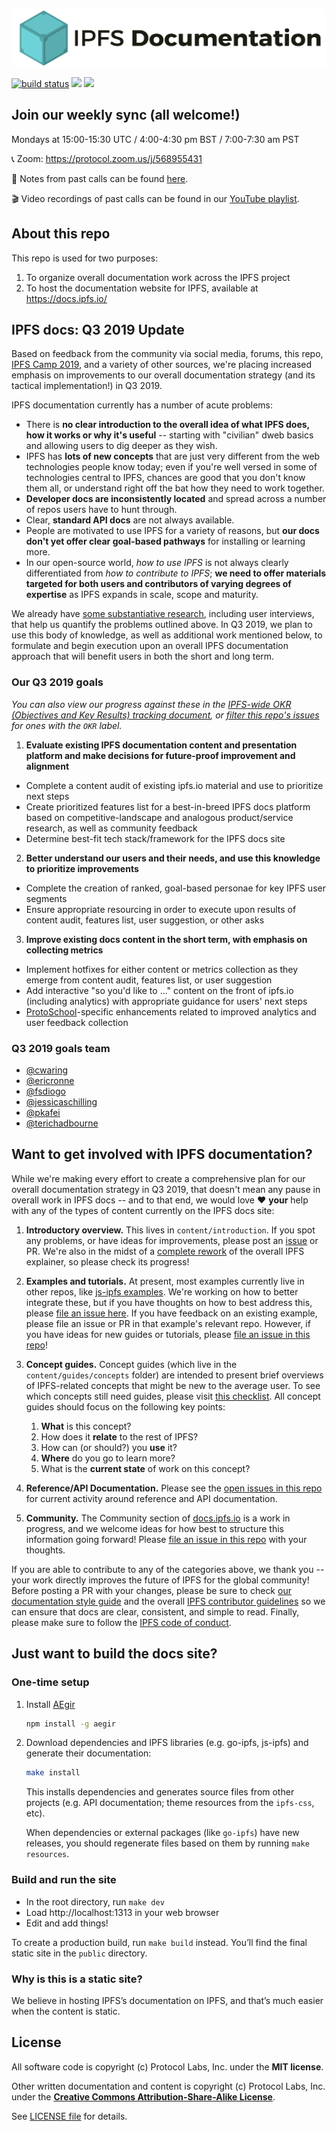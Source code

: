 ![IPFS Documentation](ipfs-docs-header.png "IPFS Documentation")

[![build status](https://img.shields.io/circleci/project/github/ipfs/docs/master.svg?style=flat-square)](https://circleci.com/gh/ipfs/docs)
[![](https://img.shields.io/badge/made%20by-Protocol%20Labs-blue.svg?style=flat-square)](https://protocol.ai/)
[![](https://img.shields.io/badge/project-IPFS-blue.svg?style=flat-square)](http://ipfs.io/)

## Join our weekly sync (all welcome!)
Mondays at 15:00-15:30 UTC / 4:00-4:30 pm BST / 7:00-7:30 am PST

📞 Zoom: https://protocol.zoom.us/j/568955431

 :orange_book: Notes from past calls can be found [here](https://www.google.com/url?q=https://docs.google.com/document/d/1EOD-pJi4GvRmGi9HHocgVV8uVHMFIZlyVgJDkvC3DQ4/edit&sa=D&ust=1563045367944000&usg=AOvVaw1PXuFUmNdcfz8M0oJjv1dP).
 
 🎬 Video recordings of past calls can be found in our [YouTube playlist](https://www.youtube.com/playlist?list=PLuhRWgmPaHtRnfsVYI2LbVS03BRX7TcXq).

## About this repo

This repo is used for two purposes:

1. To organize overall documentation work across the IPFS project
2. To host the documentation website for IPFS, available at https://docs.ipfs.io/

## IPFS docs: Q3 2019 Update

Based on feedback from the community via social media, forums, this repo, [IPFS Camp 2019](https://github.com/ipfs/camp/blob/master/DEEP_DIVES/30-ipfs-education-and-documentation.md), and a variety of other sources, we're placing increased emphasis on improvements to our overall documentation strategy (and its tactical implementation!) in Q3 2019.

IPFS documentation currently has a number of acute problems:

- There is **no clear introduction to the overall idea of what IPFS does, how it works or why it's useful** -- starting with "civilian" dweb basics and allowing users to dig deeper as they wish.
- IPFS has **lots of new concepts** that are just very different from the web technologies people know today; even if you're well versed in some of technologies central to IPFS, chances are good that you don't know them all, or understand right off the bat how they need to work together.
- **Developer docs are inconsistently located** and spread across a number of repos users have to hunt through.
- Clear, **standard API docs** are not always available.
- People are motivated to use IPFS for a variety of reasons, but **our docs don't yet offer clear goal-based pathways** for installing or learning more.
- In our open-source world, *how to use IPFS* is not always clearly differentiated from *how to contribute to IPFS*; **we need to offer materials targeted for both users and contributors of varying degrees of expertise** as IPFS expands in scale, scope and maturity.

We already have [some substantiative research](https://ipfs.io/ipfs/QmNj68gTzAs9QbfMKzMGurXP2WCmA6GTcKuUkWm4kBV1Qn/html/), including user interviews, that help us quantify the problems outlined above. In Q3 2019, we plan to use this body of knowledge, as well as additional work mentioned below, to formulate and begin execution upon an overall IPFS documentation approach that will benefit users in both the short and long term.

### Our Q3 2019 goals
*You can also view our progress against these in the [IPFS-wide OKR (Objectives and Key Results) tracking document](https://docs.google.com/spreadsheets/d/1AiNUL7vK5Jp8aa839UaMaI_AlBU5r6Bor-A40179I2A/edit#gid=1841105909), or [filter this repo's issues](https://github.com/ipfs/docs/labels/Priority%3A%20OKR) for ones with the `OKR` label.*

1. **Evaluate existing IPFS documentation content and presentation platform and make decisions for future-proof improvement and alignment**
- Complete a content audit of existing ipfs.io material and use to prioritize next steps		
- Create prioritized features list for a best-in-breed IPFS docs platform based on competitive-landscape and analogous product/service research, as well as community feedback
- Determine best-fit tech stack/framework for the IPFS docs site

2. **Better understand our users and their needs, and use this knowledge to prioritize improvements**	
- Complete the creation of ranked, goal-based personae for key IPFS user segments			
- Ensure appropriate resourcing in order to execute upon results of content audit, features list, user suggestion, or other asks

3. **Improve existing docs content in the short term, with emphasis on collecting metrics**
- Implement hotfixes for either content or metrics collection as they emerge from content audit, features list, or user suggestion
- Add interactive "so you'd like to ..." content on the front of ipfs.io (including analytics) with appropriate guidance for users' next steps
- [ProtoSchool](https://proto.school)-specific enhancements related to improved analytics and user feedback collection

### Q3 2019 goals team
- [@cwaring](https://github.com/cwaring)
- [@ericronne](https://github.com/ericronne)
- [@fsdiogo](https://github.com/fsdiogo)
- [@jessicaschilling](https://github.com/jessicaschilling)
- [@pkafei](https://github.com/pkafei)
- [@terichadbourne](https://github.com/terichadbourne)


## Want to get involved with IPFS documentation?

While we're making every effort to create a comprehensive plan for our overall documentation strategy in Q3 2019, that doesn't mean any pause in overall work in IPFS docs -- and to that end, we would love ❤️ **your** help with any of the types of content currently on the IPFS docs site:

1. **Introductory overview.** This lives in `content/introduction`. If you spot any problems, or have ideas for improvements, please post an [issue](https://github.com/ipfs/docs/issues) or PR. We're also in the midst of a [complete rework](https://github.com/ipfs/docs/issues/60) of the overall IPFS explainer, so please check its progress!

2. **Examples and tutorials.** At present, most examples currently live in other repos, like [js-ipfs examples](https://github.com/ipfs/js-ipfs/tree/master/examples). We're working on how to better integrate these, but if you have thoughts on how to best address this, please [file an issue here](https://github.com/ipfs/docs/issues). If you have feedback on an existing example, please file an issue or PR in that example's relevant repo. However, if you have ideas for new guides or tutorials, please [file an issue in this repo](https://github.com/ipfs/docs/issues)!

3. **Concept guides.** Concept guides (which live in the `content/guides/concepts` folder) are intended to present brief overviews of IPFS-related concepts that might be new to the average user. To see which concepts still need guides, please visit [this checklist](https://github.com/ipfs/docs/issues/56). All concept guides should focus on the following key points:

    1. **What** is this concept?
    2. How does it **relate** to the rest of IPFS?
    3. How can (or should?) you **use** it? 
    4. **Where** do you go to learn more?
    5. What is the **current state** of work on this concept?

4. **Reference/API Documentation.** Please see the [open issues in this repo](https://github.com/ipfs/docs/issues) for current activity around reference and API documentation.

5. **Community.** The Community section of [docs.ipfs.io](https://docs.ipfs.io/) is a work in progress, and we welcome ideas for how best to structure this information going forward! Please [file an issue in this repo](https://github.com/ipfs/docs/issues) with your thoughts.

If you are able to contribute to any of the categories above, we thank you -- your work directly improves the future of IPFS for the global community! Before posting a PR with your changes, please be sure to check [our documentation style guide](https://github.com/ipfs/community/blob/master/DOCS_STYLEGUIDE.md) and the overall [IPFS contributor guidelines](https://github.com/ipfs/community/blob/master/CONTRIBUTING.md) so we can ensure that docs are clear, consistent, and simple to read. Finally, please make sure to follow the [IPFS code of conduct](https://github.com/ipfs/community/blob/master/code-of-conduct.md).

## Just want to build the docs site?

### One-time setup

1. Install [AEgir](https://www.npmjs.com/package/aegir)

    ```sh
    npm install -g aegir
    ```

2. Download dependencies and IPFS libraries (e.g. go-ipfs, js-ipfs) and generate their documentation:

    ```sh
    make install
    ```

    This installs dependencies and generates source files from other projects (e.g. API documentation; theme resources from the `ipfs-css`, etc).

    When dependencies or external packages (like `go-ipfs`) have new releases, you should regenerate files based on them by running `make resources`.


### Build and run the site

* In the root directory, run `make dev`
* Load http://localhost:1313 in your web browser
* Edit and add things!

To create a production build, run `make build` instead. You’ll find the final static site in the `public` directory.


### Why is this is a static site?

We believe in hosting IPFS’s documentation on IPFS, and that’s much easier when the content is static.


## License

All software code is copyright (c) Protocol Labs, Inc. under the **MIT license**.

Other written documentation and content is copyright (c) Protocol Labs, Inc. under the [**Creative Commons Attribution-Share-Alike License**](https://creativecommons.org/licenses/by/4.0/).

See [LICENSE file](./LICENSE) for details.

